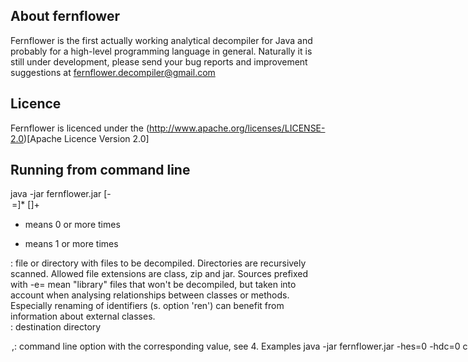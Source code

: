 ## About fernflower

Fernflower is the first actually working analytical decompiler for Java and 
probably for a high-level programming language in general. Naturally it is still 
under development, please send your bug reports and improvement suggestions at 
fernflower.decompiler@gmail.com


## Licence

Fernflower is licenced under the (http://www.apache.org/licenses/LICENSE-2.0)[Apache Licence Version 2.0]

## Running from command line

java -jar fernflower.jar [-<option>=<value>]* [<source>]+ <destination>

* means 0 or more times
+ means 1 or more times

<source>: file or directory with files to be decompiled. Directories are recursively scanned. Allowed file extensions are class, zip and jar.
          Sources prefixed with -e= mean "library" files that won't be decompiled, but taken into account when analysing relationships between 
          classes or methods. Especially renaming of identifiers (s. option 'ren') can benefit from information about external classes.          
<destination>: destination directory 
<option>,<value>: command line option with the corresponding value, see 4.

### Examples

java -jar fernflower.jar -hes=0 -hdc=0 c:\Temp\binary\ -e=c:\Java\rt.jar c:\Temp\source\

java -jar fernflower.jar -dgs=1 c:\Temp\binary\library.jar c:\Temp\binary\Boot.class c:\Temp\source\


## Command line options

With the exception of mpm and urc the value of 1 means the option is activated, 0 - deactivated. Default 
value, if any, is given between parentheses.

Typically, the following options will be changed by user, if any: hes, hdc, dgs, mpm, ren, urc 
The rest of options can be left as they are: they are aimed at professional reverse engineers.

rbr (1): hide bridge methods
rsy (0): hide synthetic class members
din (1): decompile inner classes
dc4 (1): collapse 1.4 class references
das (1): decompile assertions
hes (1): hide empty super invocation
hdc (1): hide empty default constructor
dgs (0): decompile generic signatures
ner (1): assume return not throwing exceptions
den (1): decompile enumerations
rgn (1): remove getClass() invocation, when it is part of a qualified new statement
lit (0): output numeric literals "as-is"
asc (0): encode non-ASCII characters in string and character literals as Unicode escapes
bto (1): interpret int 1 as boolean true (workaround to a compiler bug)
nns (1): allow for not set synthetic attribute (workaround to a compiler bug)
uto (1): consider nameless types as java.lang.Object (workaround to a compiler architecture flaw)
udv (1): reconstruct variable names from debug information, if present
rer (1): remove empty exception ranges
fdi (1): de-inline finally structures
mpm (0): maximum allowed processing time per decompiled method, in seconds. 0 means no upper limit
ren (0): rename ambiguous (resp. obfuscated) classes and class elements
urc    : full name of user-supplied class implementing IIdentifierRenamer. It is used to determine which class identifiers
         should be renamed and provides new identifier names. For more information see section 5
inn (1): check for IntelliJ IDEA-specific @NotNull annotation and remove inserted code if found
lac (0): decompile lambda expressions to anonymous classes
nls (0): define new line character to be used for output. 0 - '\r\n' (Windows), 1 - '\n' (Unix), default is OS-dependent
ind    : indentation string (default is "   " (3 spaces))
 
The default logging level is INFO. This value can be overwritten by setting the option 'log' as follows:
log (INFO): possible values TRACE, INFO, WARN, ERROR


## Renaming identifiers

Some obfuscators give classes and their member elements short, meaningless and above all ambiguous names. Recompiling of such
code leads to a great number of conflicts. Therefore it is advisable to let the decompiler rename elements in its turn, 
ensuring uniqueness of each identifier.

Option 'ren' (i.e. -ren=1) activates renaming functionality. Default renaming strategy goes as follows:
- rename an element if its name is a reserved word or is shorter than 3 characters
- new names are built according to a simple pattern: (class|method|field)_<consecutive unique number>  
You can overwrite this rules by providing your own implementation of the 4 key methods invoked by the decompiler while renaming. Simply 
pass a class that implements org.jetbrains.java.decompiler.main.extern.IIdentifierRenamer in the option 'urc'
(e.g. -urc=com.mypackage.MyRenamer) to Fernflower. The class must be available on the application classpath.

The meaning of each method should be clear from naming: toBeRenamed determine whether the element will be renamed, while the other three
provide new names for classes, methods and fields respectively.  
